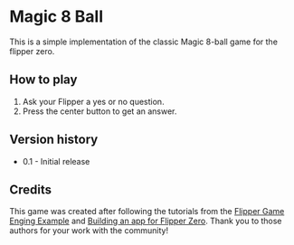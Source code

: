 # Magic 8 Ball

This is a simple implementation of the classic Magic 8-ball game for the flipper zero.

## How to play

1. Ask your Flipper a yes or no question.
2. Press the center button to get an answer.

## Version history

-   0.1 - Initial release

## Credits

This game was created after following the tutorials from the [Flipper Game Enging Example](https://github.com/flipperdevices/flipperzero-game-engine-example) and [Building an app for Flipper Zero](https://instantiator.dev/post/flipper-zero-app-tutorial-01/). Thank you to those authors for your work with the community!
